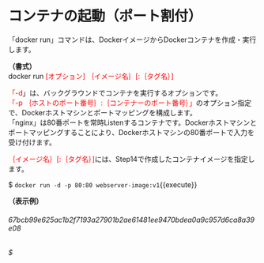 # コンテナの起動（ポート割付）
「docker run」コマンドは、DockerイメージからDockerコンテナを作成・実行します。  

**（書式）**  
docker run <span style="color: red; ">[オプション] ｛イメージ名｝[:｛タグ名｝]</span>  

<span style="color: red; ">「-d</span>」は、バックグラウンドでコンテナを実行するオプションです。  
<span style="color: red; ">「-p ｛ホストのポート番号｝:｛コンテナーのポート番号｝」</span>のオプション指定で、Dockerホストマシンとポートマッピングを構成します。  
「nginx」は80番ポートを常時Listenするコンテナです。Dockerホストマシンとポートマッピングすることにより、Dockerホストマシンの80番ポートで入力を受け付けます。  

<span style="color: red; ">｛イメージ名｝[:｛タグ名｝]</span>には、Step14で作成したコンテナイメージを指定します。

$ `docker run -d -p 80:80 webserver-image:v1`{{execute}}  

**（表示例）**  
###### 67bcb99e625ac1b2f7193a27901b2ae61481ee9470bdea0a9c957d6ca8a39e08  
###### $  
